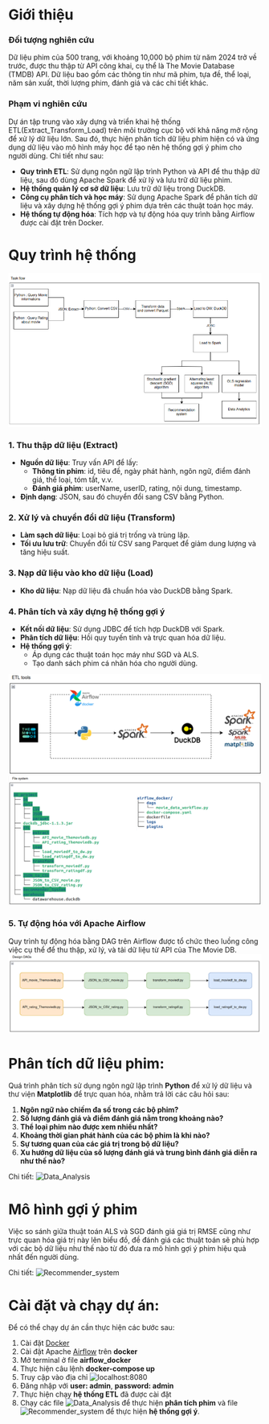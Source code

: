# Giới thiệu

### Đối tượng nghiên cứu
Dữ liệu phim của 500 trang, với khoảng 10,000 bộ phim từ năm 2024 trở về trước, được thu thập từ API công khai, cụ thể là The Movie Database (TMDB) API. Dữ liệu bao gồm các thông tin như mã phim, tựa đề, thể loại, năm sản xuất, thời lượng phim, đánh giá và các chi tiết khác.

### Phạm vi nghiên cứu
Dự án tập trung vào xây dựng và triển khai hệ thống ETL(Extract_Transform_Load) trên môi trường cục bộ với khả năng mở rộng để xử lý dữ liệu lớn. Sau đó, thực hiện phân tích dữ liệu phim hiện có và ứng dụng dữ liệu vào mô hình máy học để tạo nên hệ thống gợi ý phim cho người dùng. Chi tiết như sau:

- **Quy trình ETL**: Sử dụng ngôn ngữ lập trình Python và API để thu thập dữ liệu, sau đó dùng Apache Spark để xử lý và lưu trữ dữ liệu phim.
- **Hệ thống quản lý cơ sở dữ liệu**: Lưu trữ dữ liệu trong DuckDB.
- **Công cụ phân tích và học máy**: Sử dụng Apache Spark để phân tích dữ liệu và xây dựng hệ thống gợi ý phim dựa trên các thuật toán học máy.
- **Hệ thống tự động hóa**: Tích hợp và tự động hóa quy trình bằng Airflow được cài đặt trên Docker.

# Quy trình hệ thống
<img src="image/taskflow.png" alt="Task Flow">

### 1. Thu thập dữ liệu (Extract)
- **Nguồn dữ liệu**: Truy vấn API để lấy:
  - **Thông tin phim**: id, tiêu đề, ngày phát hành, ngôn ngữ, điểm đánh giá, thể loại, tóm tắt, v.v.
  - **Đánh giá phim**: userName, userID, rating, nội dung, timestamp.
- **Định dạng**: JSON, sau đó chuyển đổi sang CSV bằng Python.

### 2. Xử lý và chuyển đổi dữ liệu (Transform)
- **Làm sạch dữ liệu**: Loại bỏ giá trị trống và trùng lặp.
- **Tối ưu lưu trữ**: Chuyển đổi từ CSV sang Parquet để giảm dung lượng và tăng hiệu suất.

### 3. Nạp dữ liệu vào kho dữ liệu (Load)
- **Kho dữ liệu**: Nạp dữ liệu đã chuẩn hóa vào DuckDB bằng Spark.

### 4. Phân tích và xây dựng hệ thống gợi ý
- **Kết nối dữ liệu**: Sử dụng JDBC để tích hợp DuckDB với Spark.
- **Phân tích dữ liệu**: Hồi quy tuyến tính và trực quan hóa dữ liệu.
- **Hệ thống gợi ý**:
  - Áp dụng các thuật toán học máy như SGD và ALS.
  - Tạo danh sách phim cá nhân hóa cho người dùng.
<img src="image/etl_tools.png" alt="ETL tools">
<img src="image/file_system.png" alt="File system">

### 5.  Tự động hóa với Apache Airflow
Quy trình tự động hóa bằng DAG trên Airflow được tổ chức theo luồng công việc cụ thể để thu thập, xử lý, và tải dữ liệu từ API của The Movie DB.
<img src="image/DAGs.png" alt="DAGs Design">

# Phân tích dữ liệu phim:
Quá trình phân tích sử dụng ngôn ngữ lập trình **Python** để xử lý dữ liệu và thư viện **Matplotlib** để trực quan hóa, nhằm trả lời các câu hỏi sau:
1. **Ngôn ngữ nào chiếm đa số trong các bộ phim?**
2. **Số lượng đánh giá và điểm đánh giá nằm trong khoảng nào?**
3. **Thể loại phim nào được xem nhiều nhất?**
4. **Khoảng thời gian phát hành của các bộ phim là khi nào?**
5. **Sự tương quan của các giá trị trong bộ dữ liệu?**
6. **Xu hướng dữ liệu của số lượng đánh giá và trung bình đánh giá diễn ra như thế nào?** 

Chi tiết: ![Data_Analysis](DE_project/DA/DataAnalysis.ipynb)

# Mô hình gợi ý phim
Việc so sánh giữa thuật toán ALS và SGD đánh giá giá trị RMSE cũng như trực quan hóa giá trị này lên biểu đồ, đề đánh giá các thuật toán sẽ phù hợp với các bộ dữ liệu như thế nào từ đó đưa ra mô hình gợi ý phim hiệu quả nhất đến người dùng. 

Chi tiết: ![Recommender_system](DE_project/Recommender_System/ML_Recommender_system.ipynb)

# Cài đặt và chạy dự án:
Để có thể chạy dự án cần thực hiện các bước sau:
1. Cài đặt [Docker](https://docs.docker.com/engine/install/)
2. Cài đặt Apache [Airflow](https://airflow.apache.org/docs/apache-airflow/stable/howto/docker-compose/index.html) trên **docker**
3. Mở terminal ở file **airflow_docker**
4. Thực hiện câu lệnh **docker-compose up**
5. Truy cập vào địa chỉ ![**localhost:8080**](http://localhost:8080/home)
6. Đăng nhập với **user: admin**, **password: admin**
7. Thực hiện chạy **hệ thống ETL** đã được cài đặt
8. Chạy các file ![Data_Analysis](DE_project/DA/DataAnalysis.ipynb) để thực hiện **phân tích phim** và file ![Recommender_system](DE_project/Recommender_System/ML_Recommender_system.ipynb) để thực hiện **hệ thống gợi ý**.



